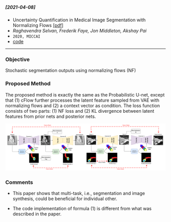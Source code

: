 ##### [2021-04-08]
- Uncertainty Quantification in Medical Image Segmentation with Normalizing Flows [[pdf]](https://arxiv.org/pdf/2006.02683.pdf) 
- *Raghavendra Selvan, Frederik Faye, Jon Middleton, Akshay Pai*
- `2020, MICCAI`
- [code](https://github.com/raghavian/cFlow)

****

### Objective
Stochastic segmentation outputs using normalizing flows (NF)

### Proposed Method
The proposed method is exactly the same as the Probabilistic U-net, except that (1) cFlow further processes the latent feature sampled from VAE with normalizing flows and (2) a context vector as condition. The loss function consists of two parts: (1) NF loss and (2) KL divergence between latent features from prior nets and posterior nets. 

![alt text](https://github.com/han-liu/Papers/blob/master/figures/Self-Attentive%20Spatial%20Adaptive%20Normalization%20for%20Cross-Modality%20Domain%20Adaptation.png?raw=true)

### Comments
- This paper shows that multi-task, i.e., segmentation and image synthesis, could be beneficial for individual other. 

- The code implementation of formula (1) is different from what was described in the paper.
